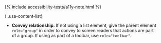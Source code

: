 {% include accessibility-tests/a11y-note.html %}
 
{:.usa-content-list}
- **Convey relationship.** If not using a list element, give the parent element `role="group"` in order to convey to screen readers that actions are part of a group. If using as part of a toolbar, use `role="toolbar"`.